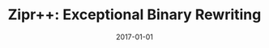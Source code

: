 ---
title: "Zipr++: Exceptional Binary Rewriting"
date: 2017-01-01
venue: "Proceedings of the 2017 Workshop on Forming an Ecosystem Around Software Transformation, FEAST@CCS 2017, Dallas, TX, USA, November 3, 2017"
paperurl: https://doi.org/10.1145/3141235.3141240
authors: "Jason Hiser, Anh NguyenTuong, William H Hawkins, Matthew McGill, Michele Co and Jack W Davidson"
---